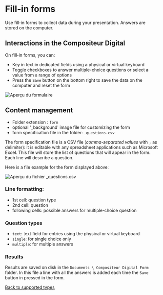 # Fill-in forms

Use fill-in forms to collect data during your presentation. Answers are stored on the computer. 

## Interactions in the Compositeur Digital

On fill-in forms, you can:
- Key in text in dedicated fields using a physical or virtual keyboard
- Toggle checkboxes to answer multiple-choice questions or select a value from a range of options
- Press the `Save` button on the bottom right to save the data on the computer and reset the form

![Aperçu du formulaire](img/form_preview.jpg)

## Content management

- Folder extension : `form`
- optional '_background' image file for customizing the form 
- form specification file in the folder: `_questions.csv`

The form specification file is a CSV file (*comma-separated values* with `;` as delimiter): it is editable with any spreadsheet applications such as Microsoft Excel.
This file will store the list of questions that will appear in the form. Each line will describe a question.

Here is a file example for the form displayed above:

![Aperçu du fichier _questions.csv](img/form_csv.jpg)

### Line formatting:

- 1st cell: question type
- 2nd cell: question 
- following cells: possible answers for multiple-choice question

### Question types

- `text`: text field for entries using the physical or virtual keyboard
- `single`: for single choice only  
- `multiple`: for multiple answers 

### Results

Results are saved on disk in the `Documents \ Compositeur Digital Form` folder.	
In this file a line with all the answers is added each time the `Save` button in pressed in the form.

[Back to supported types](content_types.md)
